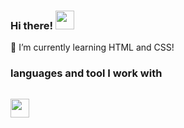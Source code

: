 ### Hi there! <img src="https://media4.giphy.com/media/gM5qFksULw54NMWyry/giphy.gif?cid=ecf05e47y3idyrlpken87eiz9iqah6jbx41lkeq2jca5cnci&ep=v1_stickers_search&rid=giphy.gif&ct=s" width="30px">

🌱 I’m currently learning HTML and CSS!

### languages and tool I work with
<code> <img src="https://toppng.com/uploads/preview/html5-grey-black-11609363742cuzy8j6mkq.png" width="30px"></code>
